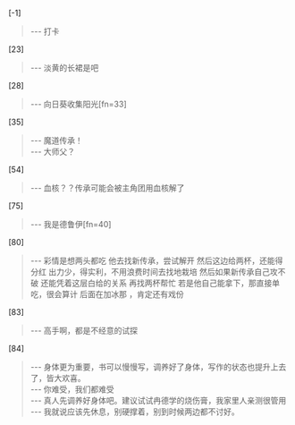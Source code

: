 
[-1] 
>--- 打卡<br>

[23] 
>--- 淡黄的长裙是吧<br>

[28] 
>--- 向日葵收集阳光[fn=33]<br>

[35] 
>--- 魔道传承！<br>
>--- 大师父？<br>

[54] 
>--- 血核？？传承可能会被主角团用血核解了<br>

[75] 
>--- 我是德鲁伊[fn=40]<br>

[80] 
>--- 彩情是想两头都吃
他去找新传承，尝试解开
然后这边给两杯，还能得分红
出力少，得实利，不用浪费时间去找地栽培
然后如果新传承自己攻不破
还能凭着这层白给的关系
再找两杯帮忙
若是他自己能拿下，那直接单吃，很会算计
后面在加冰那 ，肯定还有戏份<br>

[83] 
>--- 高手啊，都是不经意的试探<br>

[84] 
>--- 身体更为重要，书可以慢慢写，调养好了身体，写作的状态也提升上去了，皆大欢喜。<br>
>--- 你难受，我们都难受<br>
>--- 真人先调养好身体吧。建议试试冉德学的烧伤膏，我家里人亲测很管用<br>
>--- 我就说应该先休息，别硬撑着，别到时候两边都不讨好。<br>
